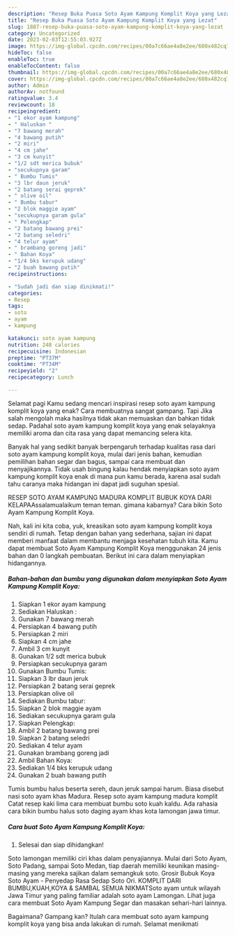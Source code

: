 ```yaml
---
description: "Resep Buka Puasa Soto Ayam Kampung Komplit Koya yang Lezat"
title: "Resep Buka Puasa Soto Ayam Kampung Komplit Koya yang Lezat"
slug: 1887-resep-buka-puasa-soto-ayam-kampung-komplit-koya-yang-lezat
category: Uncategorized
date: 2023-02-03T12:55:03.927Z
image: https://img-global.cpcdn.com/recipes/00a7c66ae4a8e2ee/680x482cq70/soto-ayam-kampung-komplit-koya-foto-resep-utama.jpg
hideToc: false
enableToc: true
enableTocContent: false
thumbnail: https://img-global.cpcdn.com/recipes/00a7c66ae4a8e2ee/680x482cq70/soto-ayam-kampung-komplit-koya-foto-resep-utama.jpg
cover: https://img-global.cpcdn.com/recipes/00a7c66ae4a8e2ee/680x482cq70/soto-ayam-kampung-komplit-koya-foto-resep-utama.jpg
author: Admin
authorAv: notfound
ratingvalue: 3.4
reviewcount: 18
recipeingredient:
- "1 ekor ayam kampung"
- " Haluskan "
- "7 bawang merah"
- "4 bawang putih"
- "2 miri"
- "4 cm jahe"
- "3 cm kunyit"
- "1/2 sdt merica bubuk"
- "secukupnya garam"
- " Bumbu Tumis"
- "3 lbr daun jeruk"
- "2 batang serai geprek"
- " olive oil"
- " Bumbu tabur"
- "2 blok maggie ayam"
- "secukupnya garam gula"
- " Pelengkap"
- "2 batang bawang prei"
- "2 batang seledri"
- "4 telur ayam"
- " brambang goreng jadi"
- " Bahan Koya"
- "1/4 bks kerupuk udang"
- "2 buah bawang putih"
recipeinstructions:

- "Sudah jadi dan siap dinikmati!"
categories:
- Resep
tags:
- soto
- ayam
- kampung

katakunci: soto ayam kampung 
nutrition: 248 calories
recipecuisine: Indonesian
preptime: "PT37M"
cooktime: "PT34M"
recipeyield: "2"
recipecategory: Lunch

---
```



Selamat pagi Kamu sedang mencari inspirasi resep soto ayam kampung komplit koya yang enak? Cara membuatnya sangat gampang. Tapi Jika salah mengolah maka hasilnya tidak akan memuaskan dan bahkan tidak sedap. Padahal soto ayam kampung komplit koya yang enak selayaknya memiliki aroma dan cita rasa yang dapat memancing selera kita.


Banyak hal yang sedikit banyak berpengaruh terhadap kualitas rasa dari soto ayam kampung komplit koya, mulai dari jenis bahan, kemudian pemilihan bahan segar dan bagus, sampai cara membuat dan menyajikannya. Tidak usah bingung kalau hendak menyiapkan soto ayam kampung komplit koya enak di mana pun kamu berada, karena asal sudah tahu caranya maka hidangan ini dapat jadi suguhan spesial.

RESEP SOTO AYAM KAMPUNG MADURA KOMPLIT BUBUK KOYA DARI KELAPAAssalamualaikum teman teman. gimana kabarnya? Cara bikin Soto Ayam Kampung Komplit Koya.


Nah, kali ini kita coba, yuk, kreasikan soto ayam kampung komplit koya sendiri di rumah. Tetap dengan bahan yang sederhana, sajian ini dapat memberi manfaat dalam membantu menjaga kesehatan tubuh kita. Kamu dapat membuat Soto Ayam Kampung Komplit Koya menggunakan 24 jenis bahan dan 0 langkah pembuatan. Berikut ini cara dalam menyiapkan hidangannya.

<!--inarticleads1-->

##### Bahan-bahan dan bumbu yang digunakan dalam menyiapkan Soto Ayam Kampung Komplit Koya:

1. Siapkan 1 ekor ayam kampung
1. Sediakan  Haluskan :
1. Gunakan 7 bawang merah
1. Persiapkan 4 bawang putih
1. Persiapkan 2 miri
1. Siapkan 4 cm jahe
1. Ambil 3 cm kunyit
1. Gunakan 1/2 sdt merica bubuk
1. Persiapkan secukupnya garam
1. Gunakan  Bumbu Tumis:
1. Siapkan 3 lbr daun jeruk
1. Persiapkan 2 batang serai geprek
1. Persiapkan  olive oil
1. Sediakan  Bumbu tabur:
1. Siapkan 2 blok maggie ayam
1. Sediakan secukupnya garam gula
1. Siapkan  Pelengkap:
1. Ambil 2 batang bawang prei
1. Siapkan 2 batang seledri
1. Sediakan 4 telur ayam
1. Gunakan  brambang goreng jadi
1. Ambil  Bahan Koya:
1. Sediakan 1/4 bks kerupuk udang
1. Gunakan 2 buah bawang putih


Tumis bumbu halus beserta sereh, daun jeruk sampai harum. Biasa disebut nasi soto ayam khas Madura. Resep soto ayam kampung madura komplit Catat resep kaki lima cara membuat bumbu soto kuah kaldu. Ada rahasia cara bikin bumbu halus soto daging ayam khas kota lamongan jawa timur. 

<!--inarticleads2-->

##### Cara buat Soto Ayam Kampung Komplit Koya:


1. Selesai dan siap dihidangkan!

Soto lamongan memiliki ciri khas dalam penyajiannya. Mulai dari Soto Ayam, Soto Padang, sampai Soto Medan, tiap daerah memiliki keunikan masing-masing yang mereka sajikan dalam semangkuk soto. Grosir Bubuk Koya Soto Ayam - Penyedap Rasa Sedap Soto Ori. KOMPLIT DARI BUMBU,KUAH,KOYA &amp; SAMBAL SEMUA NIKMATSoto ayam untuk wilayah Jawa Timur yang paling familiar adalah soto ayam Lamongan. Lihat juga cara membuat Soto Ayam Kampung Segar dan masakan sehari-hari lainnya. 

Bagaimana? Gampang kan? Itulah cara membuat soto ayam kampung komplit koya yang bisa anda lakukan di rumah. Selamat menikmati
